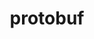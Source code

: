 ---
title: "protobuf"
layout: cache
categories: [package, v0.19]
meta: {"versions": ["3.14.0", "3.17.3", "3.21.7"], "compilers": ["gcc@=11.1.0", "gcc@=7.3.1", "gcc@=7.5.0"], "oss": ["amzn2", "ubuntu18.04", "ubuntu20.04"], "platforms": ["linux"], "targets": ["aarch64", "neoverse_n1", "x86_64", "x86_64_v3"], "stacks": ["aws-isc", "aws-isc-aarch64", "data-vis-sdk", "e4s", "ml-cpu", "ml-cuda", "ml-rocm", "radiuss"], "num_specs": 8, "num_specs_by_stack": {"aws-isc-aarch64": 2, "ml-cuda": 3, "ml-cpu": 3, "aws-isc": 1, "ml-rocm": 2, "data-vis-sdk": 1, "radiuss": 1, "e4s": 1}}
spec_details: [{"hash": "rtlbh534kmbppqidajmhj45hycbh24cv", "compiler": "gcc@=7.3.1", "versions": ["3.21.7"], "os": "amzn2", "platform": "linux", "target": "aarch64", "variants": ["build_system=cmake", "build_type=Release", "~ipo", "+shared"], "stacks": ["aws-isc-aarch64"], "size": "-", "tarball": "https://binaries.spack.io/releases/v0.19/build_cache/linux-amzn2-aarch64/gcc-7.3.1/protobuf-3.21.7/linux-amzn2-aarch64-gcc-7.3.1-protobuf-3.21.7-rtlbh534kmbppqidajmhj45hycbh24cv.spack"}, {"hash": "dgglxdrszksuavbqb6bzm5cinfxyyzin", "compiler": "gcc@=7.3.1", "versions": ["3.21.7"], "os": "amzn2", "platform": "linux", "target": "neoverse_n1", "variants": ["build_system=cmake", "build_type=Release", "~ipo", "+shared"], "stacks": ["aws-isc-aarch64"], "size": "-", "tarball": "https://binaries.spack.io/releases/v0.19/build_cache/linux-amzn2-neoverse_n1/gcc-7.3.1/protobuf-3.21.7/linux-amzn2-neoverse_n1-gcc-7.3.1-protobuf-3.21.7-dgglxdrszksuavbqb6bzm5cinfxyyzin.spack"}, {"hash": "nrc45zqwk3ln5epeoaeijc77whyjcbdz", "compiler": "gcc@=7.3.1", "versions": ["3.21.7"], "os": "amzn2", "platform": "linux", "target": "x86_64_v3", "variants": ["build_system=cmake", "build_type=Release", "~ipo", "+shared"], "stacks": ["ml-cuda", "ml-cpu", "aws-isc", "ml-rocm"], "size": "-", "tarball": "https://binaries.spack.io/releases/v0.19/build_cache/linux-amzn2-x86_64_v3/gcc-7.3.1/protobuf-3.21.7/linux-amzn2-x86_64_v3-gcc-7.3.1-protobuf-3.21.7-nrc45zqwk3ln5epeoaeijc77whyjcbdz.spack"}, {"hash": "f5bxqdijtveczpvzlwobutf72372htyk", "compiler": "gcc@=7.3.1", "versions": ["3.17.3"], "os": "amzn2", "platform": "linux", "target": "x86_64_v3", "variants": ["build_system=cmake", "build_type=Release", "~ipo", "+shared"], "stacks": ["ml-cuda", "ml-cpu", "ml-rocm"], "size": "-", "tarball": "https://binaries.spack.io/releases/v0.19/build_cache/linux-amzn2-x86_64_v3/gcc-7.3.1/protobuf-3.17.3/linux-amzn2-x86_64_v3-gcc-7.3.1-protobuf-3.17.3-f5bxqdijtveczpvzlwobutf72372htyk.spack"}, {"hash": "yu3a2o7cdcu376ls5qi22ro27mmbcbpw", "compiler": "gcc@=7.3.1", "versions": ["3.14.0"], "os": "amzn2", "platform": "linux", "target": "x86_64_v3", "variants": ["build_system=cmake", "build_type=Release", "~ipo", "+shared"], "stacks": ["ml-cuda", "ml-cpu"], "size": "-", "tarball": "https://binaries.spack.io/releases/v0.19/build_cache/linux-amzn2-x86_64_v3/gcc-7.3.1/protobuf-3.14.0/linux-amzn2-x86_64_v3-gcc-7.3.1-protobuf-3.14.0-yu3a2o7cdcu376ls5qi22ro27mmbcbpw.spack"}, {"hash": "ttuy2fcwnwrgdxvrw4z7vovjyub4falk", "compiler": "gcc@=7.5.0", "versions": ["3.21.7"], "os": "ubuntu18.04", "platform": "linux", "target": "x86_64", "variants": ["build_system=cmake", "build_type=Release", "~ipo", "+shared"], "stacks": ["data-vis-sdk"], "size": "-", "tarball": "https://binaries.spack.io/releases/v0.19/build_cache/linux-ubuntu18.04-x86_64/gcc-7.5.0/protobuf-3.21.7/linux-ubuntu18.04-x86_64-gcc-7.5.0-protobuf-3.21.7-ttuy2fcwnwrgdxvrw4z7vovjyub4falk.spack"}, {"hash": "grf5t2kadw45qfuhutim4j44a75u2ktt", "compiler": "gcc@=7.5.0", "versions": ["3.21.7"], "os": "ubuntu18.04", "platform": "linux", "target": "x86_64", "variants": ["build_system=cmake", "build_type=Release", "~ipo", "+shared"], "stacks": ["radiuss"], "size": "-", "tarball": "https://binaries.spack.io/releases/v0.19/build_cache/linux-ubuntu18.04-x86_64/gcc-7.5.0/protobuf-3.21.7/linux-ubuntu18.04-x86_64-gcc-7.5.0-protobuf-3.21.7-grf5t2kadw45qfuhutim4j44a75u2ktt.spack"}, {"hash": "xm5lyqh7cjakgpa35gcm3a475lx3gwih", "compiler": "gcc@=11.1.0", "versions": ["3.21.7"], "os": "ubuntu20.04", "platform": "linux", "target": "x86_64", "variants": ["build_system=cmake", "build_type=Release", "~ipo", "+shared"], "stacks": ["e4s"], "size": "-", "tarball": "https://binaries.spack.io/releases/v0.19/build_cache/linux-ubuntu20.04-x86_64/gcc-11.1.0/protobuf-3.21.7/linux-ubuntu20.04-x86_64-gcc-11.1.0-protobuf-3.21.7-xm5lyqh7cjakgpa35gcm3a475lx3gwih.spack"}]
---